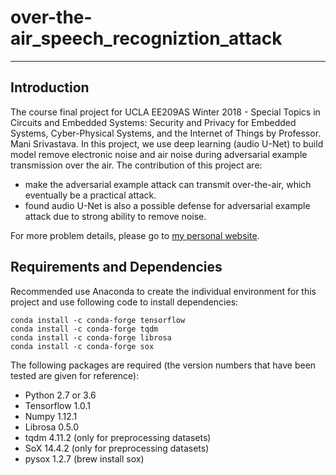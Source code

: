 # over-the-air_speech_recogniztion_attack
--------------------------------------------------------------------------------

## Introduction
The course final project for UCLA EE209AS Winter 2018 - Special Topics in Circuits 
and Embedded Systems: Security and Privacy for Embedded Systems, Cyber-Physical 
Systems, and the Internet of Things by Professor. Mani Srivastava. In this project, 
we use deep learning (audio U-Net) to build model remove electronic noise and air 
noise during adversarial example transmission over the air. The contribution of 
this project are:

* make the adversarial example attack can transmit over-the-air, which eventually be a practical attack.
* found audio U-Net is also a possible defense for adversarial example attack due to strong ability to remove noise.

For more problem details, please go to
[my personal website](https://weikunhan.github.io).

## Requirements and Dependencies
Recommended use Anaconda to create the individual environment for this project 
and use following code to install dependencies:
```
conda install -c conda-forge tensorflow 
conda install -c conda-forge tqdm
conda install -c conda-forge librosa
conda install -c conda-forge sox
```
The following packages are required (the version numbers that have been tested 
are given for reference):

* Python 2.7 or 3.6
* Tensorflow 1.0.1
* Numpy 1.12.1
* Librosa 0.5.0
* tqdm 4.11.2 (only for preprocessing datasets)
* SoX 14.4.2 (only for preprocessing datasets)
* pysox 1.2.7 (brew install sox)
